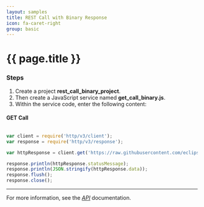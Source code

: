 ```yaml
---
layout: samples
title: REST Call with Binary Response
icon: fa-caret-right
group: basic
---
```


{{ page.title }}
===

### Steps


1. Create a project **rest_call_binary_project**.
2. Then create a JavaScript service named **get_call_binary.js**.
3. Within the service code, enter the following content:

#### GET Call

```javascript

var client = require('http/v3/client');
var response = require('http/v3/response');

var httpResponse = client.get('https://raw.githubusercontent.com/eclipse/dirigible/master/NOTICE.txt', {'binary': true});

response.println(httpResponse.statusMessage);
response.println(JSON.stringify(httpResponse.data));
response.flush();
response.close();

```

---

For more information, see the *[API](../api/)* documentation.
